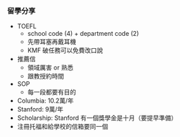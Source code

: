 ### 留學分享

* TOEFL
	* school code (4) + department code (2)
	* 先帶耳塞再戴耳機
	* KMF 破任務可以免費改口說
* 推薦信
	* 領域厲害 or 熟悉
	* 跟教授約時間
* SOP
	* 每一段都要有目的
* Columbia: 10.2萬/年
* Stanford: 9萬/年
* Scholarship: Stanford 有一個獎學金是十月（要提早準備）
* 注冊托福和給學校的信箱要同一個